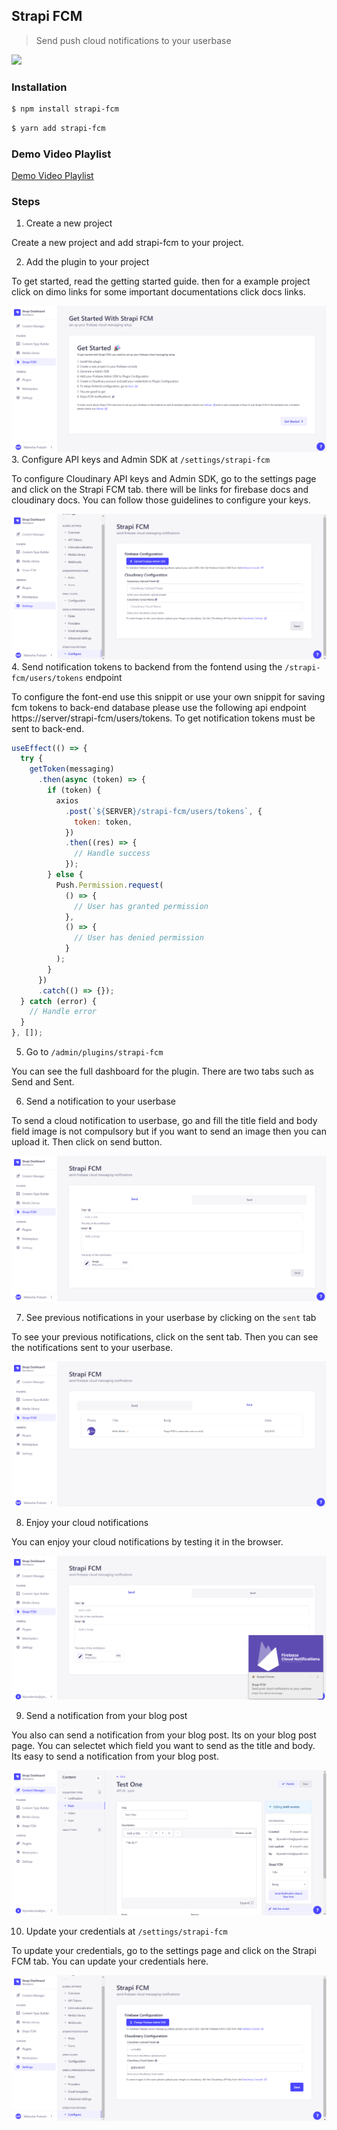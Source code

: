 ## Strapi FCM

> Send push cloud notifications to your userbase

![](https://strapi.io/images/logos/strapi-fcm.png)

### Installation

```bash
$ npm install strapi-fcm
```

```bash
$ yarn add strapi-fcm
```

### Demo Video Playlist

[Demo Video Playlist](https://www.youtube.com/playlist?list=PL32dHJaVH1H6VxBL3iFLA4be9rgVzIO7n)

### Steps

1. Create a new project

Create a new project and add strapi-fcm to your project.

2. Add the plugin to your project

To get started, read the getting started guide. then for a example project click on dimo links for some important documentations click docs links.

![](./markdown/getstarted.png) 3. Configure API keys and Admin SDK at `/settings/strapi-fcm`

To configure Cloudinary API keys and Admin SDK, go to the settings page and click on the Strapi FCM tab. there will be links for firebase docs and cloudinary docs. You can follow those guidelines to configure your keys.

![](./markdown/settings_configure.png) 4. Send notification tokens to backend from the fontend using the `/strapi-fcm/users/tokens` endpoint

To configure the font-end use this snippit or use your own snippit for saving fcm tokens to back-end database please use the following api endpoint https://server/strapi-fcm/users/tokens. To get notification tokens must be sent to back-end.

```javascript
useEffect(() => {
  try {
    getToken(messaging)
      .then(async (token) => {
        if (token) {
          axios
            .post(`${SERVER}/strapi-fcm/users/tokens`, {
              token: token,
            })
            .then((res) => {
              // Handle success
            });
        } else {
          Push.Permission.request(
            () => {
              // User has granted permission
            },
            () => {
              // User has denied permission
            }
          );
        }
      })
      .catch(() => {});
  } catch (error) {
    // Handle error
  }
}, []);
```

5. Go to `/admin/plugins/strapi-fcm`

You can see the full dashboard for the plugin. There are two tabs such as Send and Sent.

6. Send a notification to your userbase

To send a cloud notification to userbase, go and fill the title field and body field image is not compulsory but if you want to send an image then you can upload it. Then click on send button.

![](./markdown/plugin_send.png)

7. See previous notifications in your userbase by clicking on the `sent` tab

To see your previous notifications, click on the sent tab. Then you can see the notifications sent to your userbase.

![](./markdown/plugin_sent.png)

8. Enjoy your cloud notifications

You can enjoy your cloud notifications by testing it in the browser.

![](./markdown/demo_notification.png)

9. Send a notification from your blog post

You also can send a notification from your blog post. Its on your blog post page. You can selectet which field you want to send as the title and body. Its easy to send a notification from your blog post.

![](./markdown/dashboard_notify.png)

10. Update your credentials at `/settings/strapi-fcm`

To update your credentials, go to the settings page and click on the Strapi FCM tab. You can update your credentials here.

![](./markdown/update.png)
